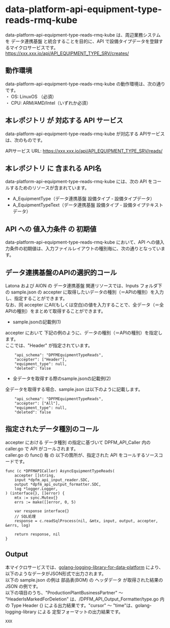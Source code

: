 # data-platform-api-equipment-type-reads-rmq-kube

data-platform-api-equipment-type-reads-rmq-kube は、周辺業務システム を データ連携基盤 と統合することを目的に、API で設備タイプデータを登録するマイクロサービスです。  
https://xxx.xxx.io/api/API_EQUIPMENT_TYPE_SRV/creates/

## 動作環境

data-platform-api-equipment-type-reads-rmq-kube の動作環境は、次の通りです。  
・ OS: LinuxOS （必須）  
・ CPU: ARM/AMD/Intel（いずれか必須）  


## 本レポジトリ が 対応する API サービス
data-platform-api-equipment-type-reads-rmq-kube が対応する APIサービス は、次のものです。

APIサービス URL: https://xxx.xxx.io/api/API_EQUIPMENT_TYPE_SRV/reads/

## 本レポジトリ に 含まれる API名
data-platform-api-equipment-type-reads-rmq-kube には、次の API をコールするためのリソースが含まれています。  

* A_EquipmentType（データ連携基盤 設備タイプ - 設備タイプデータ）
* A_EquipmentTypeText（データ連携基盤 設備タイプ - 設備タイプテキストデータ）
 

## API への 値入力条件 の 初期値
data-platform-api-equipment-type-reads-rmq-kube において、API への値入力条件の初期値は、入力ファイルレイアウトの種別毎に、次の通りとなっています。  

## データ連携基盤のAPIの選択的コール

Latona および AION の データ連携基盤 関連リソースでは、Inputs フォルダ下の sample.json の accepter に取得したいデータの種別（＝APIの種別）を入力し、指定することができます。  
なお、同 accepter にAll(もしくは空白)の値を入力することで、全データ（＝全APIの種別）をまとめて取得することができます。  

* sample.jsonの記載例(1)  

accepter において 下記の例のように、データの種別（＝APIの種別）を指定します。  
ここでは、"Header" が指定されています。    
  
```
	"api_schema": "DPFMEquipmentTypeReads",
	"accepter": ["Header"],
	"equipment_type": null,
	"deleted": false
```
  
* 全データを取得する際のsample.jsonの記載例(2)  

全データを取得する場合、sample.json は以下のように記載します。  

```
	"api_schema": "DPFMEquipmentTypeReads",
	"accepter": ["All"],
	"equipment_type": null,
	"deleted": false
```

## 指定されたデータ種別のコール

accepter における データ種別 の指定に基づいて DPFM_API_Caller 内の caller.go で API がコールされます。  
caller.go の func() 毎 の 以下の箇所が、指定された API をコールするソースコードです。  

```
func (c *DPFMAPICaller) AsyncEquipmentTypeReads(
	accepter []string,
	input *dpfm_api_input_reader.SDC,
	output *dpfm_api_output_formatter.SDC,
	log *logger.Logger,
) (interface{}, []error) {
	mtx := sync.Mutex{}
	errs := make([]error, 0, 5)

	var response interface{}
	// SQL処理
	response = c.readSqlProcess(nil, &mtx, input, output, accepter, &errs, log)

	return response, nil
}
```

## Output  
本マイクロサービスでは、[golang-logging-library-for-data-platform](https://github.com/latonaio/golang-logging-library-for-data-platform) により、以下のようなデータがJSON形式で出力されます。  
以下の sample.json の例は 部品表(BOM) の ヘッダデータ が取得された結果の JSON の例です。  
以下の項目のうち、"ProductionPlantBusinessPartner" ～ "HeaderIsMarkedForDeletion" は、/DPFM_API_Output_Formatter/type.go 内 の Type Header {} による出力結果です。"cursor" ～ "time"は、golang-logging-library による 定型フォーマットの出力結果です。  

```
XXX
```


